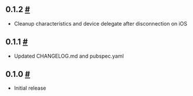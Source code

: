 <div class="changelog-entry">
<h2 class="changelog-version hash-header" id="0.1.2">0.1.2 <a href="#012" class="hash-link">#</a></h2>
<div class="changelog-content">
<ul>
<li>Cleanup characteristics and device delegate after disconnection on iOS</li>
</ul>
</div><div class="changelog-entry">
<h2 class="changelog-version hash-header" id="0.1.1">0.1.1 <a href="#011" class="hash-link">#</a></h2>
<div class="changelog-content">
<ul>
<li>Updated CHANGELOG.md and pubspec.yaml</li>
</ul>
</div>
</div><div class="changelog-entry">
<h2 class="changelog-version hash-header" id="0.1.0">0.1.0 <a href="#010" class="hash-link">#</a></h2>
<div class="changelog-content">
<ul>
<li>Initial release</li>
</ul>
</div>
</div>